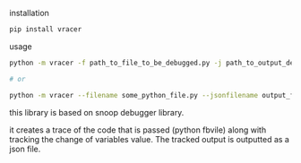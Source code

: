 installation

```bash
pip install vracer
```

usage

```bash
python -m vracer -f path_to_file_to_be_debugged.py -j path_to_output_debugged_json_file.json

# or

python -m vracer --filename some_python_file.py --jsonfilename output_file_path.json
```

this library is based on snoop debugger library.

it creates a trace of the code that is passed (python fbvile) along with tracking the change of variables value. The tracked output is outputted as a json file.
